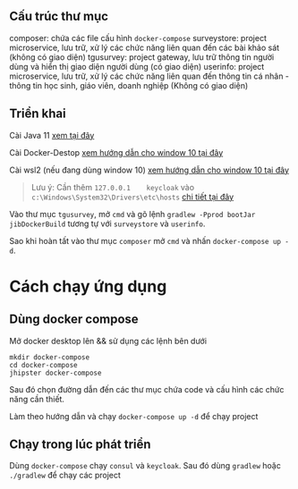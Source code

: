 ## Cấu trúc thư mục

composer: chứa các file cấu hình `docker-compose`
surveystore: project microservice, lưu trữ, xử lý các chức năng liên quan đến các bài khảo sát (không có giao diện)
tgusurvey: project gateway, lưu trữ thông tin người dùng và hiển thị giao diện người dùng (có giao diện)
userinfo: project microservice, lưu trữ, xử lý các chức năng liên quan đến thông tin cá nhân - thông tin học sinh, giáo viên, doanh nghiệp (Không có giao diện)

## Triển khai

Cài Java 11 [xem tại đây](https://adoptopenjdk.net/)

Cài Docker-Destop [xem hướng dẫn cho window 10 tại đây](https://docs.docker.com/docker-for-windows/install/)

Cài wsl2 (nếu đang dùng window 10) [xem hướng dẫn cho window 10 tại đây](https://docs.microsoft.com/en-us/windows/wsl/install-win10)

> Lưu ý: Cần thêm `127.0.0.1	keycloak` vào `c:\Windows\System32\Drivers\etc\hosts` [chi tiết tại đây](https://www.jhipster.tech/docker-compose/#6)

Vào thư mục `tgusurvey`, mở `cmd` và gõ lệnh `gradlew -Pprod bootJar jibDockerBuild` 
tương tự với `surveystore` và `userinfo`.

Sao khi hoàn tất vào thư mục `composer` mở `cmd` và nhấn `docker-compose up -d`.


# Cách chạy ứng dụng

## Dùng docker compose 
Mở docker desktop lên && sử dụng các lệnh bên dưới

```
mkdir docker-compose
cd docker-compose
jhipster docker-compose
```

Sau đó chọn đường dẫn đến các thư mục chứa code và cấu hình các chức năng cần thiết.

Làm theo hướng dẫn và chạy `docker-compose up -d` để chạy project

## Chạy trong lúc phát triển

Dùng `docker-compose` chạy `consul` và `keycloak`. Sau đó dùng `gradlew` hoặc `./gradlew` để chạy các project

